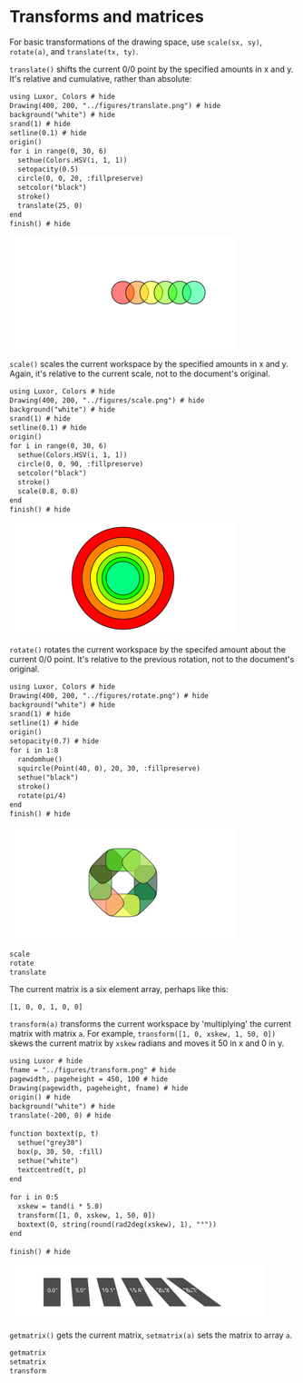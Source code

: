 # Transforms and matrices

For basic transformations of the drawing space, use `scale(sx, sy)`, `rotate(a)`, and `translate(tx, ty)`.

`translate()` shifts the current 0/0 point by the specified amounts in x and y. It's relative and cumulative, rather than absolute:

```@example
using Luxor, Colors # hide
Drawing(400, 200, "../figures/translate.png") # hide
background("white") # hide
srand(1) # hide
setline(0.1) # hide
origin()
for i in range(0, 30, 6)
  sethue(Colors.HSV(i, 1, 1))
  setopacity(0.5)
  circle(0, 0, 20, :fillpreserve)
  setcolor("black")
  stroke()
  translate(25, 0)
end
finish() # hide
```
![translate](figures/translate.png)

`scale()` scales the current workspace by the specified amounts in x and y. Again, it's relative to the current scale, not to the document's original.

```@example
using Luxor, Colors # hide
Drawing(400, 200, "../figures/scale.png") # hide
background("white") # hide
srand(1) # hide
setline(0.1) # hide
origin()
for i in range(0, 30, 6)
  sethue(Colors.HSV(i, 1, 1))
  circle(0, 0, 90, :fillpreserve)
  setcolor("black")
  stroke()
  scale(0.8, 0.8)
end
finish() # hide
```

![scale](figures/scale.png)

`rotate()` rotates the current workspace by the specifed amount about the current 0/0 point. It's relative to the previous rotation, not to the document's original.

```@example
using Luxor, Colors # hide
Drawing(400, 200, "../figures/rotate.png") # hide
background("white") # hide
srand(1) # hide
setline(1) # hide
origin()
setopacity(0.7) # hide
for i in 1:8
  randomhue()
  squircle(Point(40, 0), 20, 30, :fillpreserve)
  sethue("black")
  stroke()
  rotate(pi/4)
end
finish() # hide
```

![rotate](figures/rotate.png)

```@docs
scale
rotate
translate
```

The current matrix is a six element array, perhaps like this:

```
[1, 0, 0, 1, 0, 0]
```

`transform(a)` transforms the current workspace by 'multiplying' the current matrix with matrix `a`. For example, `transform([1, 0, xskew, 1, 50, 0])` skews the current matrix by `xskew` radians and moves it 50 in x and 0 in y.

```@example
using Luxor # hide
fname = "../figures/transform.png" # hide
pagewidth, pageheight = 450, 100 # hide
Drawing(pagewidth, pageheight, fname) # hide
origin() # hide
background("white") # hide
translate(-200, 0) # hide

function boxtext(p, t)
  sethue("grey30")
  box(p, 30, 50, :fill)
  sethue("white")
  textcentred(t, p)
end

for i in 0:5
  xskew = tand(i * 5.0)
  transform([1, 0, xskew, 1, 50, 0])
  boxtext(O, string(round(rad2deg(xskew), 1), "°"))
end

finish() # hide
```

![transform](figures/transform.png)

`getmatrix()` gets the current matrix, `setmatrix(a)` sets the matrix to array `a`.

```@docs
getmatrix
setmatrix
transform
```

